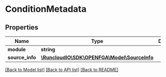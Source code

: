 # ConditionMetadata

## Properties
Name | Type | Description | Notes
------------ | ------------- | ------------- | -------------
**module** | **string** |  | [optional] 
**source_info** | [**\RuncloudIO\SDK\OPENFGA\Model\SourceInfo**](SourceInfo.md) |  | [optional] 

[[Back to Model list]](../../README.md#documentation-for-models) [[Back to API list]](../../README.md#documentation-for-api-endpoints) [[Back to README]](../../README.md)


